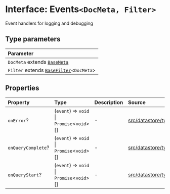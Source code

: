 # Interface: Events`<DocMeta, Filter>`

Event handlers for logging and debugging

## Type parameters

| Parameter |
| :------ |
| `DocMeta` extends [`BaseMeta`](../type-aliases/BaseMeta.md) |
| `Filter` extends [`BaseFilter`](../type-aliases/BaseFilter.md)\<`DocMeta`\> |

## Properties

| Property | Type | Description | Source |
| :------ | :------ | :------ | :------ |
| `onError`? | (`event`) => `void` \| `Promise`\<`void`\>[] | - | [src/datastore/types.ts:51](https://github.com/colelawrence/dexter/blob/6b94c49/src/datastore/types.ts#L51) |
| `onQueryComplete`? | (`event`) => `void` \| `Promise`\<`void`\>[] | - | [src/datastore/types.ts:41](https://github.com/colelawrence/dexter/blob/6b94c49/src/datastore/types.ts#L41) |
| `onQueryStart`? | (`event`) => `void` \| `Promise`\<`void`\>[] | - | [src/datastore/types.ts:34](https://github.com/colelawrence/dexter/blob/6b94c49/src/datastore/types.ts#L34) |
